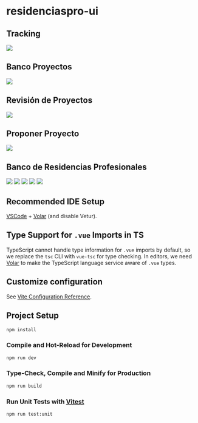# residenciaspro-ui

## Tracking
<img src="https://raw.githubusercontent.com/lireyes22/images/refs/heads/main/res1.png" />

## Banco Proyectos
<img src="https://raw.githubusercontent.com/lireyes22/images/refs/heads/main/res2.png" />

## Revisión de Proyectos
<img src="https://raw.githubusercontent.com/lireyes22/images/refs/heads/main/res3.png" />

## Proponer Proyecto
<img src="https://raw.githubusercontent.com/lireyes22/images/refs/heads/main/res4.png" />

## Banco de Residencias Profesionales
<img src="https://raw.githubusercontent.com/lireyes22/images/refs/heads/main/res5.png" />
<img src="https://raw.githubusercontent.com/lireyes22/images/refs/heads/main/res6.png" />
<img src="https://raw.githubusercontent.com/lireyes22/images/refs/heads/main/res7.png" />
<img src="https://raw.githubusercontent.com/lireyes22/images/refs/heads/main/res8.png" />
<img src="https://raw.githubusercontent.com/lireyes22/images/refs/heads/main/res9.png" />


## Recommended IDE Setup

[VSCode](https://code.visualstudio.com/) + [Volar](https://marketplace.visualstudio.com/items?itemName=Vue.volar) (and disable Vetur).

## Type Support for `.vue` Imports in TS

TypeScript cannot handle type information for `.vue` imports by default, so we replace the `tsc` CLI with `vue-tsc` for type checking. In editors, we need [Volar](https://marketplace.visualstudio.com/items?itemName=Vue.volar) to make the TypeScript language service aware of `.vue` types.

## Customize configuration

See [Vite Configuration Reference](https://vite.dev/config/).

## Project Setup

```sh
npm install
```

### Compile and Hot-Reload for Development

```sh
npm run dev
```

### Type-Check, Compile and Minify for Production

```sh
npm run build
```

### Run Unit Tests with [Vitest](https://vitest.dev/)

```sh
npm run test:unit
```
